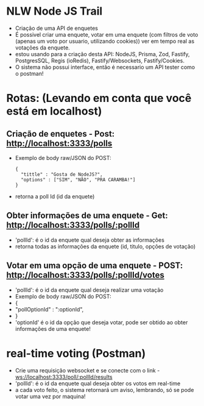 # NLW Node JS Trail
+ Criação de uma API de enquetes
+ É possivel criar uma enquete, votar em uma enquete (com filtros de voto (apenas um voto por usuario, utilizando cookies)) ver em tempo real as votações da enquete.
+ estou usando para a criação desta API: NodeJS, Prisma, Zod, Fastify, PostgresSQL, Regis (ioRedis), Fastify/Websockets, Fastify/Cookies.
+ O sistema não possui interface, então é necessario um API tester como o postman!
# Rotas: (Levando em conta que você está em localhost)
## Criação de enquetes - Post: [http://localhost:3333/polls]()
+ Exemplo de body raw/JSON do POST:
  ````
  {
    "tittle" : "Gosta de NodeJS?",
    "options" : ["SIM", "NÃO", "PRA CARAMBA!"]
  }
  ````
+ retorna a poll Id (id da enquete)
## Obter informações de uma enquete - Get: [http://localhost:3333/polls/:pollId]() 
+ 'pollId': é o id da enquete qual deseja obter as informações
+ retorna todas as informações da enquete (id, titulo, opções de votação)
## Votar em uma opção de uma enquete - POST: [http://localhost:3333/polls/:pollId/votes]()
+ 'pollId': é o id da enquete qual deseja realizar uma votação
+ Exemplo de body raw/JSON do POST:
+ {
+   "pollOptionId" : ":optionId",
+ }
+ 'optionId' é o id da opção que deseja votar, pode ser obtido ao obter informações de uma enquete!
# real-time voting (Postman)
+ Crie uma requisição websocket e se conecte com o link - [ws://localhost:3333/poll/:pollId/results]()
+ 'pollId': é o id da enquete qual deseja obter os votos em real-time
+ a cada voto feito, o sistema retornará um aviso, lembrando, só se pode votar uma vez por maquina!
